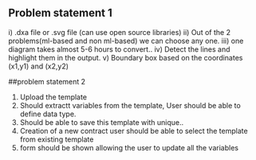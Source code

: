 ## Problem statement 1

i)  .dxa file or .svg file (can use open source libraries)
ii) Out of the 2 problems(ml-based and non ml-based) we can choose any one.
iii) one diagram  takes almost 5-6 hours to convert..
iv) Detect the lines and highlight them in the output.
v) Boundary box based on the coordinates (x1,y1) and (x2,y2)

##problem statement 2

1) Upload the template
2) Should extractt variables from the template, User should be able to define data type.
3) Should be able to save this template with unique..
4) Creation of a new contract user should be able to select the template from existing template
5) form should be shown allowing the user to update all the variables